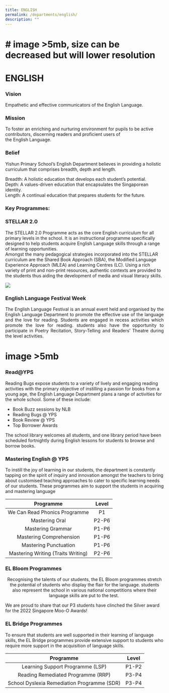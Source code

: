 ```yaml
---
title: ENGLISH
permalink: /departments/english/
description: ""
---
```

# # image >5mb, size can be decreased but will lower resolution
# ENGLISH

### **Vision**

Empathetic and effective communicators of the English Language.

### **Mission**

To foster an enriching and nurturing environment for pupils to be active contributors, discerning readers and proficient users of the English Language.

### **Belief**  

Yishun Primary School’s English Department believes in providing a holistic curriculum that comprises breadth, depth and length. 

Breadth: A holistic education that develops each student’s potential.    
Depth: A values-driven education that encapsulates the Singaporean identity.    
Length: A continual education that prepares students for the future.

### Key Programmes:

### **STELLAR 2.0**

The STELLAR 2.0 Programme acts as the core English curriculum for all primary levels in the school. It is an instructional programme specifically designed to help students acquire English Language skills through a range of learning opportunities.    
Amongst the many pedagogical strategies incorporated into the STELLAR curriculum are the Shared Book Approach (SBA), the Modified Language Experience Approach (MLEA) and Learning Centres (LC). Using a rich variety of print and non-print resources, authentic contexts are provided to the students thus aiding the development of media and visual literacy skills.

![](/images/Departments/ENGLISH/EL1.png)

### **English Language Festival Week**

<p style="text-align: justify;">The English Language Festival is an annual event held and organised by the English Language Department to promote the effective use of the language and the love for reading. Students are engaged in recess activities which promote the love for reading. students also have the opportunity to participate in Poetry Recitation, Story-Telling and Readers’ Theatre during the level activities.</p>

# image >5mb

### Read@YPS

Reading Bugs expose students to a variety of lively and engaging reading activities with the primary objective of instilling a passion for books from a young age, the English Language Department plans a range of activities for the whole school. Some of these include:      

*   Book Buzz sessions by NLB
*   Reading Bugs @ YPS
*   Book Review @ YPS
*   Top Borrower Awards 

The school library welcomes all students, and one library period have been scheduled fortnightly during English lessons for students to browse and borrow books. 


### Mastering English @ YPS

To instill the joy of learning in our students, the department is constantly tapping on the spirit of inquiry and innovation amongst the teachers to bring about customised teaching approaches to cater to specific learning needs of our students. These programmes aim to support the students in acquiring and mastering language


 |              Programme             |  Level |
|:----------------------------------:|:------:|
|    We Can Read Phonics Programme   |   P1   |
|           Mastering Oral           |  P2-P6 |
|          Mastering Grammar         |  P1-P6 |
|       Mastering Comprehension      |  P1-P6 |
|        Mastering Punctuation       | P1-P6  |
| Mastering Writing (Traits Writing) |  P2-P6 |

### EL Bloom Programmes

<center>Recognising the talents of our students, the EL Bloom programmes stretch the potential of students who display the flair for the language. students also represent the school in various national competitions where their language skills are put to the test. </center>

We are proud to share that our P3 students have clinched the Silver award for the 2022 Singapore Moo-O Awards!

### EL Bridge Programmes

To ensure that students are well supported in their learning of language skills, the EL Bridge programmes provide extensive support to students who require more support in the acquisition of language skills.

|                   Programme                  | Level |
|:--------------------------------------------:|:-----:|
|       Learning Support Programme (LSP)       | P1-P2 |
|      Reading Remediated Programme (RRP)      | P3-P4 |
| School Dyslexia Remediation Programme  (SDR) | P3-P4 |
